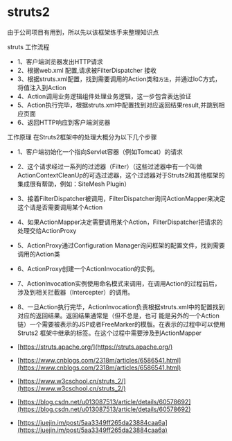 # struts2

由于公司项目有用到，所以先以该框架练手来整理知识点

struts 工作流程
- 1、客户端浏览器发出HTTP请求
- 2、根据web.xml 配置,请求被FilterDispatcher 接收
- 3、根据struts.xml配置，找到需要调用的Action类和`方法`，并通过IoC方式，将值注入到Action
- 4、Action调用业务逻辑组件处理业务逻辑，这一步包含表达验证
- 5、Action执行完毕，根据struts.xml中配置找到对应返回结果result,并跳到相应页面
- 6、返回HTTP响应到客户端浏览器

工作原理
在Struts2框架中的处理大概分为以下几个步骤 
- 1、客户端初始化一个指向Servlet容器（例如Tomcat）的请求 
- 2、这个请求经过一系列的过滤器（Filter）（这些过滤器中有一个叫做ActionContextCleanUp的可选过滤器，这个过滤器对于Struts2和其他框架的集成很有帮助，例如：SiteMesh Plugin） 
- 3、接着FilterDispatcher被调用，FilterDispatcher询问ActionMapper来决定这个请是否需要调用某个Action 
- 4、如果ActionMapper决定需要调用某个Action，FilterDispatcher把请求的处理交给ActionProxy 
- 5、ActionProxy通过Configuration Manager询问框架的配置文件，找到需要调用的Action类 
- 6、ActionProxy创建一个ActionInvocation的实例。 
- 7、ActionInvocation实例使用命名模式来调用，在调用Action的过程前后，涉及到相关拦截器（Intercepter）的调用。 
- 8、一旦Action执行完毕，ActionInvocation负责根据struts.xml中的配置找到对应的返回结果。返回结果通常是（但不总是，也可 能是另外的一个Action链）一个需要被表示的JSP或者FreeMarker的模版。在表示的过程中可以使用Struts2 框架中继承的标签。在这个过程中需要涉及到ActionMapper 

- [https://struts.apache.org/](https://struts.apache.org/)
- [https://www.cnblogs.com/2318m/articles/6586541.html](https://www.cnblogs.com/2318m/articles/6586541.html)
- [https://www.w3cschool.cn/struts_2/](https://www.w3cschool.cn/struts_2/)
- [https://blog.csdn.net/u013087513/article/details/60578692](https://blog.csdn.net/u013087513/article/details/60578692)
- [https://juejin.im/post/5aa3349ff265da23884caa6a](https://juejin.im/post/5aa3349ff265da23884caa6a)
